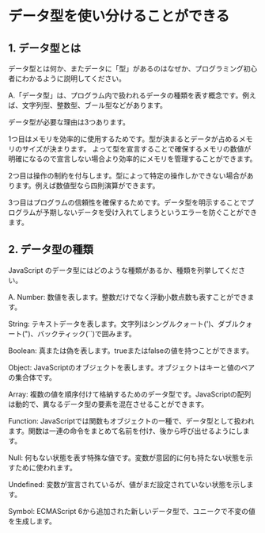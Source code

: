 # データ型を使い分けることができる

## 1. データ型とは

データ型とは何か、またデータに「型」があるのはなぜか、プログラミング初心者にわかるように説明してください。

A.「データ型」は、プログラム内で扱われるデータの種類を表す概念です。例えば、文字列型、整数型、ブール型などがあります。

データ型が必要な理由は3つあります。

1つ目はメモリを効率的に使用するためです。型が決まるとデータが占めるメモリのサイズが決まります。
よって型を宣言することで確保するメモリの数値が明確になるので宣言しない場合より効率的にメモリを管理することができます。

2つ目は操作の制約を付与します。型によって特定の操作しかできない場合があります。例えば数値型なら四則演算ができます。

3つ目はプログラムの信頼性を確保するためです。データ型を明示することでプログラムが予期しないデータを受け入れてしまうというエラーを防ぐことができます。

## 2. データ型の種類

JavaScript のデータ型にはどのような種類があるか、種類を列挙してください。

A. Number: 数値を表します。整数だけでなく浮動小数点数も表すことができます。

String: テキストデータを表します。文字列はシングルクォート(')、ダブルクォート(")、バックティック(``)で囲みます。

Boolean: 真または偽を表します。trueまたはfalseの値を持つことができます。

Object: JavaScriptのオブジェクトを表します。オブジェクトはキーと値のペアの集合体です。

Array: 複数の値を順序付けて格納するためのデータ型です。JavaScriptの配列は動的で、異なるデータ型の要素を混在させることができます。

Function: JavaScriptでは関数もオブジェクトの一種で、データ型として扱われます。関数は一連の命令をまとめて名前を付け、後から呼び出せるようにします。

Null: 何もない状態を表す特殊な値です。変数が意図的に何も持たない状態を示すために使われます。

Undefined: 変数が宣言されているが、値がまだ設定されていない状態を示します。

Symbol: ECMAScript 6から追加された新しいデータ型で、ユニークで不変の値を生成します。